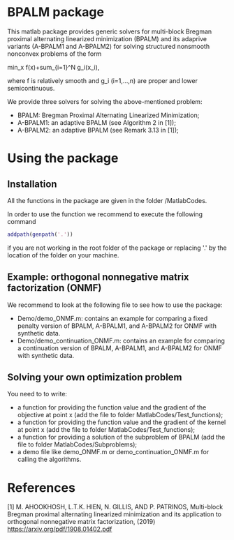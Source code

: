 BPALM package
=============


This matlab package provides generic solvers for multi-block Bregman proximal alternating linearized minimization (BPALM) and its adaprive variants (A-BPALM1 and A-BPALM2) for solving structured nonsmooth nonconvex problems of the form

  min_x f(x)+sum_{i=1}^N g_i(x_i),

where f is relatively smooth and g_i (i=1,...,n) are proper and lower semicontinuous.

We provide three solvers for solving the above-mentioned problem:
- BPALM: Bregman Proximal Alternating Linearized Minimization;
- A-BPALM1: an adaptive BPALM (see Algorithm 2 in [1]);
- A-BPALM2: an adaptive BPALM (see Remark 3.13 in [1]);

# Using the package

## Installation

All the functions in the package are given in the folder /MatlabCodes.

In order to use the function we recommend to execute the following command

```Matlab
addpath(genpath('.'))
```

if you are not working in the root folder of the package or replacing '.' by the location of the folder on your machine.


## Example: orthogonal nonnegative matrix factorization (ONMF)

We recommend to look at the following file to see how to use the package:
* Demo/demo_ONMF.m: contains an example for comparing a fixed penalty version of BPALM, A-BPALM1, and A-BPALM2 for ONMF with synthetic data.
* Demo/demo_continuation_ONMF.m: contains an example for comparing a continuation version of BPALM, A-BPALM1, and A-BPALM2 for ONMF with synthetic data.

## Solving your own optimization problem

You need to to write:
- a function for providing the function value and the gradient of the objective at point x (add the file to folder MatlabCodes/Test_functions);
- a function for providing the function value and the gradient of the kernel at point x (add the file to folder MatlabCodes/Test_functions);
- a function for providing a solution of the subproblem of BPALM (add the file to folder MatlabCodes/Subproblems);
- a demo file like demo_ONMF.m or demo_continuation_ONMF.m for calling the algorithms.

# References

[1] M. AHOOKHOSH, L.T.K. HIEN, N. GILLIS, AND P. PATRINOS, Multi-block Bregman proximal alternating linearized minimization and its application to orthogonal nonnegative matrix factorization, (2019) https://arxiv.org/pdf/1908.01402.pdf

